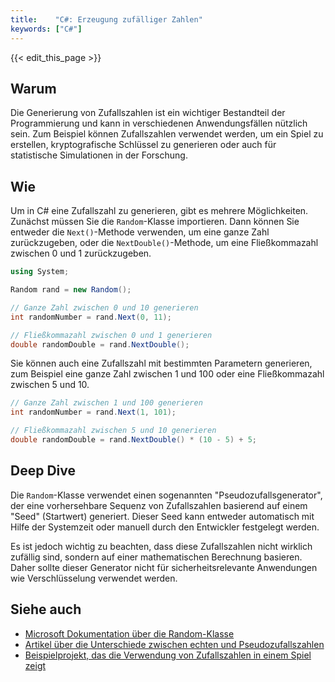 ```yaml
---
title:    "C#: Erzeugung zufälliger Zahlen"
keywords: ["C#"]
---
```


{{< edit_this_page >}}

## Warum

Die Generierung von Zufallszahlen ist ein wichtiger Bestandteil der Programmierung und kann in verschiedenen Anwendungsfällen nützlich sein. Zum Beispiel können Zufallszahlen verwendet werden, um ein Spiel zu erstellen, kryptografische Schlüssel zu generieren oder auch für statistische Simulationen in der Forschung.

## Wie

Um in C# eine Zufallszahl zu generieren, gibt es mehrere Möglichkeiten. Zunächst müssen Sie die `Random`-Klasse importieren. Dann können Sie entweder die `Next()`-Methode verwenden, um eine ganze Zahl zurückzugeben, oder die `NextDouble()`-Methode, um eine Fließkommazahl zwischen 0 und 1 zurückzugeben.

```C#
using System;

Random rand = new Random();

// Ganze Zahl zwischen 0 und 10 generieren
int randomNumber = rand.Next(0, 11);

// Fließkommazahl zwischen 0 und 1 generieren
double randomDouble = rand.NextDouble();
```

Sie können auch eine Zufallszahl mit bestimmten Parametern generieren, zum Beispiel eine ganze Zahl zwischen 1 und 100 oder eine Fließkommazahl zwischen 5 und 10.

```C#
// Ganze Zahl zwischen 1 und 100 generieren
int randomNumber = rand.Next(1, 101);

// Fließkommazahl zwischen 5 und 10 generieren
double randomDouble = rand.NextDouble() * (10 - 5) + 5;
```

## Deep Dive

Die `Random`-Klasse verwendet einen sogenannten "Pseudozufallsgenerator", der eine vorhersehbare Sequenz von Zufallszahlen basierend auf einem "Seed" (Startwert) generiert. Dieser Seed kann entweder automatisch mit Hilfe der Systemzeit oder manuell durch den Entwickler festgelegt werden.

Es ist jedoch wichtig zu beachten, dass diese Zufallszahlen nicht wirklich zufällig sind, sondern auf einer mathematischen Berechnung basieren. Daher sollte dieser Generator nicht für sicherheitsrelevante Anwendungen wie Verschlüsselung verwendet werden.

## Siehe auch

- [Microsoft Dokumentation über die Random-Klasse](https://docs.microsoft.com/de-de/dotnet/api/system.random)
- [Artikel über die Unterschiede zwischen echten und Pseudozufallszahlen](https://www.statsoft.de/support/base/echte-und-pseudozufallszahlen/)
- [Beispielprojekt, das die Verwendung von Zufallszahlen in einem Spiel zeigt](https://github.com/udacity/2D-UFO)
